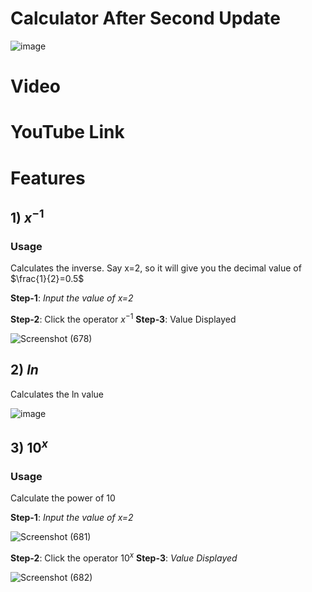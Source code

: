 # Calculator After Second Update #


![image](https://github.com/Riddhiman2005/Making-my-Own-Calculator/assets/130882317/2bd61051-41c9-40e1-843d-9efbd32e228f)


# Video #



# YouTube Link #



# Features #


## 1) $x^{-1}$ ##

### Usage ###

Calculates the inverse. Say x=2, so it will give you the decimal value of $\frac{1}{2}=0.5$

**Step-1**: *Input the value of x=2*


**Step-2**: Click the operator $x^{-1}$
**Step-3**: Value Displayed

![Screenshot (678)](https://github.com/Riddhiman2005/Making-my-Own-Calculator/assets/130882317/16f70f72-f81e-4f5c-9540-52d9911c68a1)


## 2) $ln$ ##

Calculates the ln value 

![image](https://github.com/Riddhiman2005/Making-my-Own-Calculator/assets/130882317/ac77ff1e-70b6-4813-ac97-d3984d662edf)



## 3) $10^x$ ##

### Usage ###

Calculate the power of 10

**Step-1**: *Input the value of x=2*

![Screenshot (681)](https://github.com/Riddhiman2005/Making-my-Own-Calculator/assets/130882317/b943a935-09db-4907-82b3-f79f4e101db3)

**Step-2**: Click the operator $10^x$
**Step-3**: *Value Displayed*

![Screenshot (682)](https://github.com/Riddhiman2005/Making-my-Own-Calculator/assets/130882317/7695d349-5e6c-4caa-8662-9de8bdef7702)



